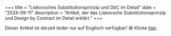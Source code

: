 +++
title = "Liskovsches Substitutionsprinzip und DbC im Detail"
date = "2024-09-11"
description = "Artikel, der das Liskovsche Substitutionsprinzip und Design by Contract im Detail erklärt."
+++

Dieser Artikel ist derzeit leider nur auf Englisch verfügbar! 😅
Klicke [hier](https://gersti.at/de/posts/liskov-substitution-principle/).